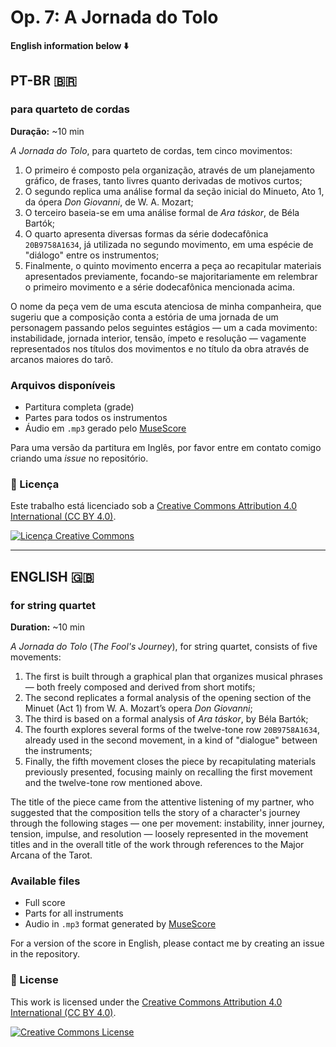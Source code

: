 # Op. 7: A Jornada do Tolo

**English information below ⬇️**

## PT-BR 🇧🇷

### para quarteto de cordas  
**Duração:** ~10 min

*A Jornada do Tolo*, para quarteto de cordas, tem cinco movimentos:  

1. O primeiro é composto pela organização, através de um planejamento gráfico, de frases, tanto livres quanto derivadas de motivos curtos;  
2. O segundo replica uma análise formal da seção inicial do Minueto, Ato 1, da ópera *Don Giovanni*, de W. A. Mozart;  
3. O terceiro baseia-se em uma análise formal de *Ara táskor*, de Béla Bartók;  
4. O quarto apresenta diversas formas da série dodecafônica `20B9758A1634`, já utilizada no segundo movimento, em uma espécie de "diálogo" entre os instrumentos;  
5. Finalmente, o quinto movimento encerra a peça ao recapitular materiais apresentados previamente, focando-se majoritariamente em relembrar o primeiro movimento e a série dodecafônica mencionada acima.

O nome da peça vem de uma escuta atenciosa de minha companheira, que sugeriu que a composição conta a estória de uma jornada de um personagem passando pelos seguintes estágios — um a cada movimento: instabilidade, jornada interior, tensão, ímpeto e resolução — vagamente representados nos títulos dos movimentos e no título da obra através de arcanos maiores do tarô.

### Arquivos disponíveis
* Partitura completa (grade)
* Partes para todos os instrumentos
* Áudio em `.mp3` gerado pelo [MuseScore](https://musescore.org/)

Para uma versão da partitura em Inglês, por favor entre em contato comigo criando uma *issue* no repositório.

### 📄 Licença

Este trabalho está licenciado sob a [Creative Commons Attribution 4.0 International (CC BY 4.0)](https://creativecommons.org/licenses/by/4.0/deed.pt_BR).

[![Licença Creative Commons](https://licensebuttons.net/l/by/4.0/88x31.png)](https://creativecommons.org/licenses/by/4.0/)

---

## ENGLISH 🇬🇧

### for string quartet  
**Duration:** ~10 min

*A Jornada do Tolo* (*The Fool's Journey*), for string quartet, consists of five movements:

1. The first is built through a graphical plan that organizes musical phrases — both freely composed and derived from short motifs;  
2. The second replicates a formal analysis of the opening section of the Minuet (Act 1) from W. A. Mozart’s opera *Don Giovanni*;  
3. The third is based on a formal analysis of *Ara táskor*, by Béla Bartók;  
4. The fourth explores several forms of the twelve-tone row `20B9758A1634`, already used in the second movement, in a kind of "dialogue" between the instruments;  
5. Finally, the fifth movement closes the piece by recapitulating materials previously presented, focusing mainly on recalling the first movement and the twelve-tone row mentioned above.

The title of the piece came from the attentive listening of my partner, who suggested that the composition tells the story of a character's journey through the following stages — one per movement: instability, inner journey, tension, impulse, and resolution — loosely represented in the movement titles and in the overall title of the work through references to the Major Arcana of the Tarot.

### Available files
* Full score
* Parts for all instruments
* Audio in `.mp3` format generated by [MuseScore](https://musescore.org/)

For a version of the score in English, please contact me by creating an issue in the repository.

### 📄 License

This work is licensed under the [Creative Commons Attribution 4.0 International (CC BY 4.0)](https://creativecommons.org/licenses/by/4.0/).

[![Creative Commons License](https://licensebuttons.net/l/by/4.0/88x31.png)](https://creativecommons.org/licenses/by/4.0/)
